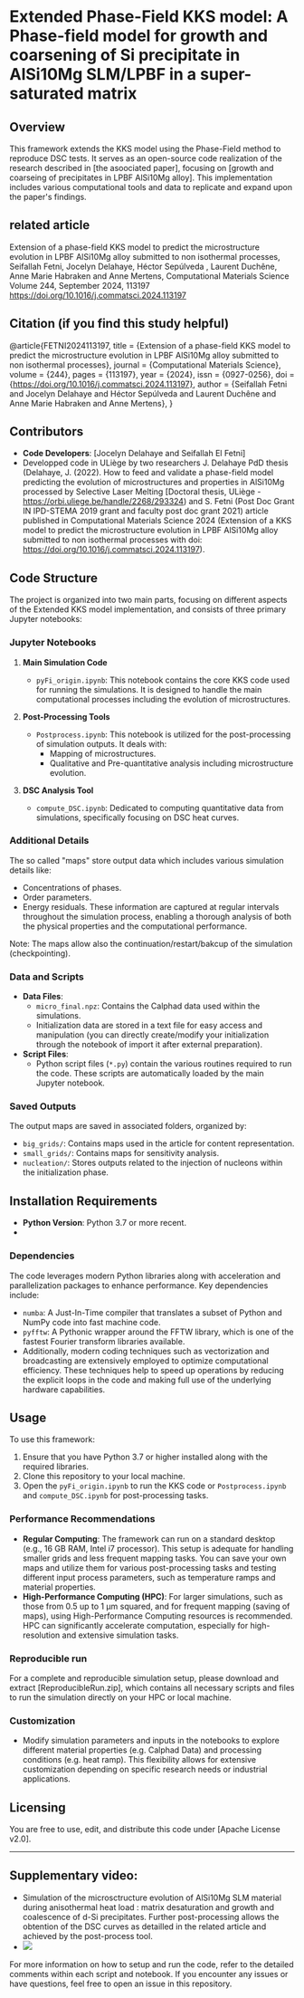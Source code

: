 ﻿# Extended Phase-Field KKS model: A Phase-field model for growth and coarsening of Si precipitate in AlSi10Mg SLM/LPBF in a super-saturated matrix

## Overview
This framework extends the  KKS model using the Phase-Field method to reproduce DSC tests. It serves as an open-source code realization of the research described in [the asoociated paper], focusing on [growth and coarseing of precipitates in LPBF AlSi10Mg alloy]. This implementation includes various computational tools and data to replicate and expand upon the paper's findings.

## related article 
Extension of a phase-field KKS model to predict the microstructure evolution in LPBF AlSi10Mg alloy submitted to non isothermal processes,
Seifallah Fetni, Jocelyn Delahaye, Héctor Sepúlveda , Laurent Duchêne, Anne Marie Habraken and Anne Mertens, Computational Materials Science
Volume 244, September 2024, 113197
https://doi.org/10.1016/j.commatsci.2024.113197

## Citation (if you find this study helpful)
@article{FETNI2024113197,
title = {Extension of a phase-field KKS model to predict the microstructure evolution in LPBF AlSi10Mg alloy submitted to non isothermal processes},
journal = {Computational Materials Science},
volume = {244},
pages = {113197},
year = {2024},
issn = {0927-0256},
doi = {https://doi.org/10.1016/j.commatsci.2024.113197},
author = {Seifallah Fetni and Jocelyn Delahaye and Héctor Sepúlveda and Laurent Duchêne and Anne Marie Habraken and Anne Mertens},
}

## Contributors
- **Code Developers**: [Jocelyn Delahaye and Seifallah El Fetni]
- Developped  code   in  ULiège  by  two  researchers  J.  Delahaye  PdD  thesis  (Delahaye, J. (2022). How to feed and validate a phase-field model predicting the evolution of microstructures and properties in AlSi10Mg processed by Selective Laser Melting [Doctoral thesis, ULiège -https://orbi.uliege.be/handle/2268/293324) and  S.  Fetni  (Post  Doc  Grant IN IPD-STEMA 2019 grant and faculty post doc grant 2021) article published  in Computational Materials Science 2024 (Extension of a KKS model to predict the microstructure evolution in LPBF AlSi10Mg alloy submitted to non isothermal processes  with doi: https://doi.org/10.1016/j.commatsci.2024.113197). 


## Code Structure
The project is organized into two main parts, focusing on different aspects of the Extended KKS model implementation, and consists of three primary Jupyter notebooks:

### Jupyter Notebooks
1. **Main Simulation Code**
   - `pyFi_origin.ipynb`: This notebook contains the core KKS code used for running the simulations. It is designed to handle the main computational processes including the evolution of microstructures.

2. **Post-Processing Tools**
   - `Postprocess.ipynb`: This notebook is utilized for the post-processing of simulation outputs. It deals with:
     - Mapping of microstructures.
     - Qualitative and Pre-quantitative analysis including microstructure evolution.

3. **DSC Analysis Tool**
   - `compute_DSC.ipynb`: Dedicated to computing quantitative data from simulations, specifically focusing on DSC heat curves.

### Additional Details
The so called "maps" store output data which includes various simulation details like:
- Concentrations of phases.
- Order parameters.
- Energy residuals.
These information are captured at regular intervals throughout the simulation process, enabling a thorough analysis of both the physical properties and the computational performance.

Note: The maps allow also the continuation/restart/bakcup of the simulation (checkpointing).

  

### Data and Scripts
- **Data Files**: 
  - `micro_final.npz`: Contains the Calphad data used within the simulations.
  - Initialization data are stored in a text file for easy access and manipulation (you can directly create/modify your initialization through the notebook of import it after external preparation).
- **Script Files**: 
  - Python script files (`*.py`) contain the various routines required to run the code. These scripts are automatically loaded by the main Jupyter notebook.

### Saved Outputs
The output maps are saved in associated folders, organized by:
- `big_grids/`: Contains maps used in the article for content representation.
- `small_grids/`: Contains maps for sensitivity analysis.
- `nucleation/`: Stores outputs related to the injection of nucleons within the initialization phase.

## Installation Requirements
- **Python Version**: Python 3.7 or more recent.
- 
### Dependencies
The code leverages modern Python libraries along with acceleration and parallelization packages to enhance performance. Key dependencies include:
- `numba`: A Just-In-Time compiler that translates a subset of Python and NumPy code into fast machine code.
- `pyfftw`: A Pythonic wrapper around the FFTW library, which is one of the fastest Fourier transform libraries available.
- Additionally, modern coding techniques such as vectorization and broadcasting are extensively employed to optimize computational efficiency. These techniques help to speed up operations by reducing the explicit loops in the code and making full use of the underlying hardware capabilities.


## Usage
To use this framework:
1. Ensure that you have Python 3.7 or higher installed along with the required libraries.
2. Clone this repository to your local machine.
3. Open the `pyFi_origin.ipynb` to run the KKS code or `Postprocess.ipynb` and `compute_DSC.ipynb` for post-processing tasks.

### Performance Recommendations
- **Regular Computing**: The framework can run on a standard desktop (e.g., 16 GB RAM, Intel i7 processor). This setup is adequate for handling smaller grids and less frequent mapping tasks. You can save your own maps and utilize them for various post-processing tasks and testing different input process parameters, such as temperature ramps and material properties.
- **High-Performance Computing (HPC)**: For larger simulations, such as those from 0.5 up to 1 µm squared, and for frequent mapping (saving of maps), using High-Performance Computing resources is recommended. HPC can significantly accelerate computation, especially for high-resolution and extensive simulation tasks.

### Reproducible run
For a complete and reproducible simulation setup, please download and extract [ReproducibleRun.zip], which contains all necessary scripts and files to run the simulation directly on your HPC or local machine.

### Customization
- Modify simulation parameters and inputs in the notebooks to explore different material properties (e.g. Calphad Data) and processing conditions (e.g. heat ramp). This flexibility allows for extensive customization depending on specific research needs or industrial applications.

## Licensing
You are free to use, edit, and distribute this code under [Apache License v2.0]. 

---

## Supplementary video:
- Simulation of the microsctructure evolution of AlSi10Mg SLM material during anisothermal heat load : matrix desaturation and growth and coalescence of d-Si precipitates. Further post-processing allows the obtention of the DSC curves
 as detailled in the related article and achieved by the post-process tool.
- ![](https://github.com/SFETNI/KKS-Phase-Field-code/blob/main/save_fig/Supp_Mat_computed_microstructure_evolution.gif)

For more information on how to setup and run the code, refer to the detailed comments within each script and notebook. If you encounter any issues or have questions, feel free to open an issue in this repository.
